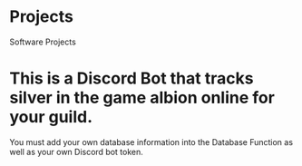 # Projects
Software Projects

# This is a Discord Bot that tracks silver in the game albion online for your guild.
You must add your own database information into the Database Function as well as your own Discord bot token.

